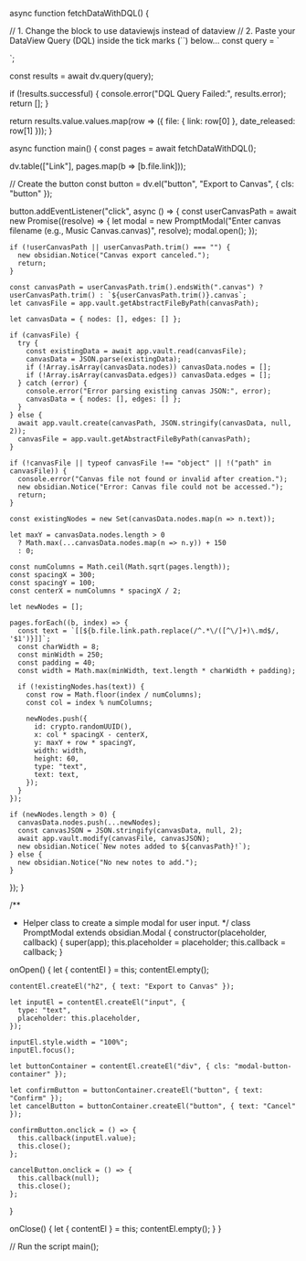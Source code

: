 async function fetchDataWithDQL() {

  // 1. Change the block to use dataviewjs instead of dataview
  // 2. Paste your DataView Query (DQL) inside the tick marks (``) below...
  const query = `
    
  `;

  const results = await dv.query(query);

  if (!results.successful) {
    console.error("DQL Query Failed:", results.error);
    return [];
  }

  return results.value.values.map(row => ({
    file: { link: row[0] },
    date_released: row[1]
  }));
}

async function main() {
  const pages = await fetchDataWithDQL();

  dv.table(["Link"], pages.map(b => [b.file.link]));

  // Create the button
  const button = dv.el("button", "Export to Canvas", { cls: "button" });

  button.addEventListener("click", async () => {
    const userCanvasPath = await new Promise((resolve) => {
      let modal = new PromptModal("Enter canvas filename (e.g., Music Canvas.canvas)", resolve);
      modal.open();
    });

    if (!userCanvasPath || userCanvasPath.trim() === "") {
      new obsidian.Notice("Canvas export canceled.");
      return;
    }

    const canvasPath = userCanvasPath.trim().endsWith(".canvas") ? userCanvasPath.trim() : `${userCanvasPath.trim()}.canvas`;
    let canvasFile = app.vault.getAbstractFileByPath(canvasPath);

    let canvasData = { nodes: [], edges: [] };

    if (canvasFile) {
      try {
        const existingData = await app.vault.read(canvasFile);
        canvasData = JSON.parse(existingData);
        if (!Array.isArray(canvasData.nodes)) canvasData.nodes = [];
        if (!Array.isArray(canvasData.edges)) canvasData.edges = [];
      } catch (error) {
        console.error("Error parsing existing canvas JSON:", error);
        canvasData = { nodes: [], edges: [] };
      }
    } else {
      await app.vault.create(canvasPath, JSON.stringify(canvasData, null, 2));
      canvasFile = app.vault.getAbstractFileByPath(canvasPath);
    }

    if (!canvasFile || typeof canvasFile !== "object" || !("path" in canvasFile)) {
      console.error("Canvas file not found or invalid after creation.");
      new obsidian.Notice("Error: Canvas file could not be accessed.");
      return;
    }

    const existingNodes = new Set(canvasData.nodes.map(n => n.text));
    
    let maxY = canvasData.nodes.length > 0
      ? Math.max(...canvasData.nodes.map(n => n.y)) + 150
      : 0;

    const numColumns = Math.ceil(Math.sqrt(pages.length));
    const spacingX = 300;
    const spacingY = 100;
    const centerX = numColumns * spacingX / 2;

    let newNodes = [];

    pages.forEach((b, index) => {
      const text = `[[${b.file.link.path.replace(/^.*\/([^\/]+)\.md$/, '$1')}]]`;
      const charWidth = 8;
      const minWidth = 250;
      const padding = 40;
      const width = Math.max(minWidth, text.length * charWidth + padding);

      if (!existingNodes.has(text)) {
        const row = Math.floor(index / numColumns);
        const col = index % numColumns;
        
        newNodes.push({
          id: crypto.randomUUID(),
          x: col * spacingX - centerX,
          y: maxY + row * spacingY,
          width: width,
          height: 60,
          type: "text",
          text: text,
        });
      }
    });

    if (newNodes.length > 0) {
      canvasData.nodes.push(...newNodes);
      const canvasJSON = JSON.stringify(canvasData, null, 2);
      await app.vault.modify(canvasFile, canvasJSON);
      new obsidian.Notice(`New notes added to ${canvasPath}!`);
    } else {
      new obsidian.Notice("No new notes to add.");
    }
  });
}

/**
 * Helper class to create a simple modal for user input.
 */
class PromptModal extends obsidian.Modal {
  constructor(placeholder, callback) {
    super(app);
    this.placeholder = placeholder;
    this.callback = callback;
  }

  onOpen() {
    let { contentEl } = this;
    contentEl.empty();

    contentEl.createEl("h2", { text: "Export to Canvas" });

    let inputEl = contentEl.createEl("input", {
      type: "text",
      placeholder: this.placeholder,
    });

    inputEl.style.width = "100%";
    inputEl.focus();

    let buttonContainer = contentEl.createEl("div", { cls: "modal-button-container" });

    let confirmButton = buttonContainer.createEl("button", { text: "Confirm" });
    let cancelButton = buttonContainer.createEl("button", { text: "Cancel" });

    confirmButton.onclick = () => {
      this.callback(inputEl.value);
      this.close();
    };

    cancelButton.onclick = () => {
      this.callback(null);
      this.close();
    };
  }

  onClose() {
    let { contentEl } = this;
    contentEl.empty();
  }
}

// Run the script
main();
